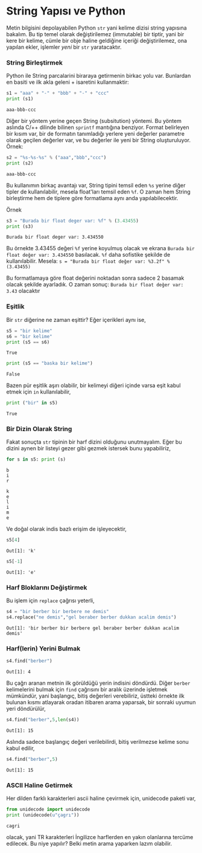 # String Yapısı ve Python

Metin bilgisini depolayabilen Python `str` yani kelime dizisi string
yapısına bakalım. Bu tip temel olarak değiştirilemez (immutable) bir
tiptir, yani bir kere bir kelime, cümle bir obje haline geldiğine
içeriği değiştirilemez, ona yapılan ekler, işlemler *yeni* bir `str`
yaratacaktır.

### String Birleştirmek

Python ile String parcalarini biraraya getirmenin birkac yolu
var. Bunlardan en basiti ve ilk akla geleni + isaretini kullanmaktir:

```python
s1 = "aaa" + "-" + "bbb" + "-" + "ccc"
print (s1)
```

```text
aaa-bbb-ccc
```

Diğer bir yöntem yerine geçen String (subsitution) yöntemi. Bu yöntem
aslında C/++ dilinde bilinen `sprintf` mantığına benziyor. Format
belirleyen bir kısım var, bir de formatın tanımladığı yerlere yeni
değerler parametre olarak geçilen değerler var, ve bu değerler ile
yeni bir String oluşturuluyor. Örnek:

```python
s2 = "%s-%s-%s" % ("aaa","bbb","ccc")
print (s2)
```

```text
aaa-bbb-ccc
```

Bu kullanımın birkaç avantajı var, String tipini temsil eden `%s`
yerine diğer tipler de kullanılabilir, mesela float'ları temsil eden
`%f`. O zaman hem String birleştirme hem de tiplere göre formatlama
aynı anda yapılabilecektir.

Örnek

```python
s3 = "Burada bir float deger var: %f" % (3.43455)
print (s3)
```

```text
Burada bir float deger var: 3.434550
```

Bu örnekte 3.43455 değeri `%f` yerine koyulmuş olacak ve ekrana
`Burada bir float değer var: 3.434550` basılacak. `%f` daha sofistike
şekilde de kullanılabilir. Mesela: `s = "Burada bir float değer var: %3.2f" % (3.43455)`

Bu formatlamaya göre float değerini noktadan sonra sadece 2 basamak
olacak şekilde ayarladık. O zaman sonuç: `Burada bir float değer var: 3.43`
olacaktır

### Eşitlik

Bir `str` diğerine ne zaman eşittir? Eğer içerikleri aynı ise,

```python
s5 = "bir kelime"
s6 = "bir kelime"
print (s5 == s6)
```

```text
True
```

```python
print (s5 == "baska bir kelime")
```

```text
False
```

Bazen pür eşitlik aşırı olabilir, bir kelimeyi diğeri içinde varsa eşit kabul
etmek için `in` kullanılabilir,

```python
print ("bir" in s5)
```

```text
True
```

### Bir Dizin Olarak String

Fakat sonuçta `str` tipinin bir harf dizini olduğunu unutmayalım. Eğer bu dizini
aynen bir listeyi gezer gibi gezmek istersek bunu yapabiliriz,

```python
for s in s5: print (s)
```

```text
b
i
r
 
k
e
l
i
m
e
```

Ve doğal olarak indis bazlı erişim de işleyecektir,

```python
s5[4]
```

```text
Out[1]: 'k'
```

```python
s5[-1]
```

```text
Out[1]: 'e'
```

### Harf Bloklarını Değiştirmek

Bu işlem için `replace` çağrısı yeterli,

```python
s4 = "bir berber bir berbere ne demis"
s4.replace("ne demis","gel beraber berber dukkan acalim demis")
```

```text
Out[1]: 'bir berber bir berbere gel beraber berber dukkan acalim demis'
```

### Harf(lerin) Yerini Bulmak

```python
s4.find("berber")
```

```text
Out[1]: 4
```

Bu çağrı aranan metnin ilk görüldüğü yerin indisini döndürdü. Diğer
`berber` kelimelerini bulmak için `find` çağrısını bir aralık üzerinde
işletmek mümkündür, yani başlangıç, bitiş değerleri verebiliriz,
üstteki örnekte ilk bulunan kısmı atlayarak oradan itibaren arama
yaparsak, bir sonraki uyumun yeri döndürülür,

```python
s4.find("berber",5,len(s4))
```

```text
Out[1]: 15
```

Aslında sadece başlangıç değeri verilebilirdi, bitiş verilmezse kelime sonu
kabul edilir,

```python
s4.find("berber",5)
```

```text
Out[1]: 15
```

### ASCII Haline Getirmek

Her dilden farklı karakterleri ascii haline çevirmek için, unidecode
paketi var,

```python
from unidecode import unidecode
print (unidecode(u"çagrı"))
```

```text
cagri
```

olacak, yani TR karakterleri İngilizce harflerden en yakın olanlarına
tercüme edilecek. Bu niye yapılır? Belki metin arama yaparken lazım
olabilir.



